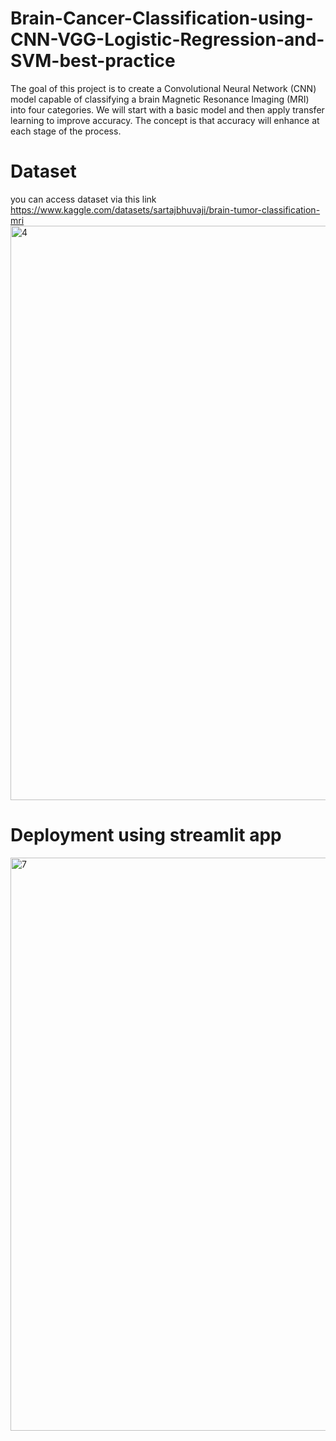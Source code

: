 # Brain-Cancer-Classification-using-CNN-VGG-Logistic-Regression-and-SVM-best-practice
 The goal of this project is to create a Convolutional Neural Network (CNN) model capable of classifying a brain Magnetic Resonance Imaging (MRI) into four categories. We will start with a basic model and then apply transfer learning to improve accuracy. The concept is that accuracy will enhance at each stage of the process.
# Dataset
you can access dataset via this link https://www.kaggle.com/datasets/sartajbhuvaji/brain-tumor-classification-mri
<img width="919" alt="4" src="https://github.com/Maryamlaouina/Brain-Cancer-Classification-using-CNN-VGG-Logistic-Regression-and-SVM-best-practice/assets/103520731/7987e970-9264-41d1-a35a-01264b0ce3d4">
# Deployment using streamlit app

<img width="917" alt="7" src="https://github.com/Maryamlaouina/Brain-Cancer-Classification-using-CNN-VGG-Logistic-Regression-and-SVM-best-practice/assets/103520731/b5d42027-1a99-4398-8650-20cda3ef9281">

